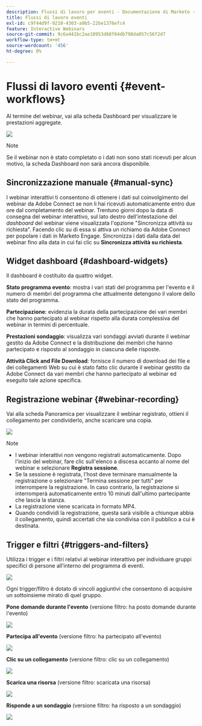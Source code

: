 ```yaml
---
description: Flussi di lavoro per eventi - Documentazione di Marketo - Documentazione del prodotto
title: Flussi di lavoro eventi
exl-id: c9f44d9f-9210-4303-a9b5-22be1376efc4
feature: Interactive Webinars
source-git-commit: 9c6a441bc2ae10953d68f84db798da057c56f2d7
workflow-type: tm+mt
source-wordcount: '456'
ht-degree: 0%

---
```


# Flussi di lavoro eventi {#event-workflows}

Al termine del webinar, vai alla scheda Dashboard per visualizzare le prestazioni aggregate.

![](assets/event-workflows-1.png)

>[!NOTE]
>
>Se il webinar non è stato completato o i dati non sono stati ricevuti per alcun motivo, la scheda Dashboard non sarà ancora disponibile.

## Sincronizzazione manuale {#manual-sync}

I webinar interattivi ti consentono di ottenere i dati sul coinvolgimento del webinar da Adobe Connect se non li hai ricevuti automaticamente entro due ore dal completamento del webinar. Trentuno giorni dopo la data di consegna del webinar interattivo, sul lato destro dell&#39;intestazione del _dashboard_ del webinar viene visualizzata l&#39;opzione &quot;Sincronizza attività su richiesta&quot;. Facendo clic su di essa si attiva un richiamo da Adobe Connect per popolare i dati in Marketo Engage. Sincronizza i dati dalla data del webinar fino alla data in cui fai clic su **Sincronizza attività su richiesta**.

## Widget dashboard {#dashboard-widgets}

Il dashboard è costituito da quattro widget.

**Stato programma evento**: mostra i vari stati del programma per l&#39;evento e il numero di membri del programma che attualmente detengono il valore dello stato del programma.

**Partecipazione**: evidenzia la durata della partecipazione dei vari membri che hanno partecipato al webinar rispetto alla durata complessiva del webinar in termini di percentuale.

**Prestazioni sondaggio**: visualizza vari sondaggi avviati durante il webinar gestito da Adobe Connect e la distribuzione dei membri che hanno partecipato e risposto al sondaggio in ciascuna delle risposte.

**Attività Click and File Download**: fornisce il numero di download dei file e dei collegamenti Web su cui è stato fatto clic durante il webinar gestito da Adobe Connect da vari membri che hanno partecipato al webinar ed eseguito tale azione specifica.

## Registrazione webinar {#webinar-recording}

Vai alla scheda Panoramica per visualizzare il webinar registrato, ottieni il collegamento per condividerlo, anche scaricare una copia.

![](assets/event-workflows-2.png)

>[!NOTE]
>
>* I webinar interattivi non vengono registrati automaticamente. Dopo l&#39;inizio del webinar, fare clic sull&#39;elenco a discesa accanto al nome del webinar e selezionare **Registra sessione**.
>* Se la sessione è registrata, l&#39;host deve terminare manualmente la registrazione o selezionare &quot;Termina sessione per tutti&quot; per interrompere la registrazione. In caso contrario, la registrazione si interromperà automaticamente entro 10 minuti dall&#39;ultimo partecipante che lascia la stanza.
>* La registrazione viene scaricata in formato MP4.
>* Quando condividi la registrazione, questa sarà visibile a chiunque abbia il collegamento, quindi accertati che sia condivisa con il pubblico a cui è destinata.

## Trigger e filtri {#triggers-and-filters}

Utilizza i trigger e i filtri relativi al webinar interattivo per individuare gruppi specifici di persone all’interno del programma di eventi.

![](assets/event-workflows-3.png)

Ogni trigger/filtro è dotato di vincoli aggiuntivi che consentono di acquisire un sottoinsieme mirato di quel gruppo.

**Pone domande durante l&#39;evento** (versione filtro: ha posto domande durante l&#39;evento)

![](assets/event-workflows-4.png)

**Partecipa all&#39;evento** (versione filtro: ha partecipato all&#39;evento)

![](assets/event-workflows-5.png)

**Clic su un collegamento** (versione filtro: clic su un collegamento)

![](assets/event-workflows-6.png)

**Scarica una risorsa** (versione filtro: scaricata una risorsa)

![](assets/event-workflows-7.png)

**Risponde a un sondaggio** (versione filtro: ha risposto a un sondaggio)

![](assets/event-workflows-8.png)

